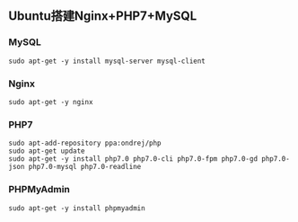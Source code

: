 ## Ubuntu搭建Nginx+PHP7+MySQL

### MySQL

```
sudo apt-get -y install mysql-server mysql-client
```

### Nginx

```
sudo apt-get -y nginx
```

### PHP7

```
sudo apt-add-repository ppa:ondrej/php
sudo apt-get update
sudo apt-get -y install php7.0 php7.0-cli php7.0-fpm php7.0-gd php7.0-json php7.0-mysql php7.0-readline
```

### PHPMyAdmin

```
sudo apt-get -y install phpmyadmin
```